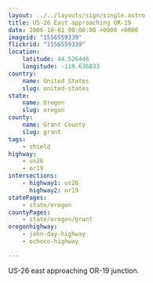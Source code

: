```yaml
---
layout: ../../layouts/sign/single.astro
title: US-26 East approaching OR-19
date: 2006-10-01 00:00:00 +0000 +0000
imageid: "1556559339"
flickrid: "1556559339"
location:
    latitude: 44.526446
    longitude: -119.636833
country:
    name: United States
    slug: united-states
state:
    name: Oregon
    slug: oregon
county:
    name: Grant County
    slug: grant
tags:
    - shield
highway:
    - us26
    - or19
intersections:
    - highway1: us26
      highway2: or19
statePages:
    - state/oregon
countyPages:
    - state/oregon/grant
oregonhighway:
    - john-day-highway
    - ochoco-highway

---
```

US-26 east approaching OR-19 junction.